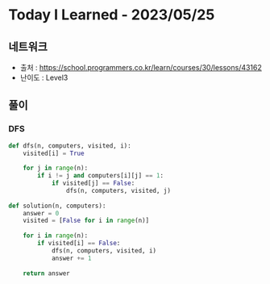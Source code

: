 # Today I Learned - 2023/05/25

## 네트워크
- 출처 : https://school.programmers.co.kr/learn/courses/30/lessons/43162
- 난이도 : Level3

## 풀이
### DFS
```python
def dfs(n, computers, visited, i):
    visited[i] = True
    
    for j in range(n):
        if i != j and computers[i][j] == 1:
            if visited[j] == False:
                dfs(n, computers, visited, j)
        
def solution(n, computers):
    answer = 0
    visited = [False for i in range(n)]
    
    for i in range(n):
        if visited[i] == False:
            dfs(n, computers, visited, i)
            answer += 1
            
    return answer
```
